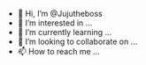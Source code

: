 - 👋 Hi, I’m @Jujutheboss
- 👀 I’m interested in ...
- 🌱 I’m currently learning ...
- 💞️ I’m looking to collaborate on ...
- 📫 How to reach me ...

<!---
Jujutheboss/Jujutheboss is a ✨ special ✨ repository because its `README.md` (this file) appears on your GitHub profile.
You can click the Preview link to take a look at your changes.
--->
